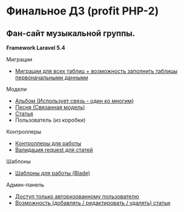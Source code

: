 # Финальное ДЗ (profit PHP-2)
## Фан-сайт музыкальной группы.
**Framework Laravel 5.4**

Миграции
* [Миграции для всех таблиц + возможность заполнить таблицы первоначальными данными](https://github.com/skiphog/kino/tree/master/database/migrations)

Модели
* [Альбом (Использует связь - один ко многим)](https://github.com/skiphog/kino/blob/master/app/Album.php)
* [Песня (Связанная модель)](https://github.com/skiphog/kino/blob/master/app/Song.php)
* [Статья](https://github.com/skiphog/kino/blob/master/app/Article.php)
* Пользователь (из коробки)

Контроллеры
* [Контроллеры для работы](https://github.com/skiphog/kino/tree/master/app/Http/Controllers)
* [Валидация request для статей](https://github.com/skiphog/kino/blob/master/app/Http/Requests/ArticleRequest.php)

Шаблоны
* [Шаблоны для работы (Blade)](https://github.com/skiphog/kino/tree/master/resources/views)

Админ-панель
* [Доступ только авторизованному пользователю](https://github.com/skiphog/kino/blob/master/app/Http/Controllers/Admin/Admin.php#L16)
* [Возможность (добавлять / редактировать / удалять) статьи](https://github.com/skiphog/kino/blob/master/app/Http/Controllers/Admin/ArticleController.php)